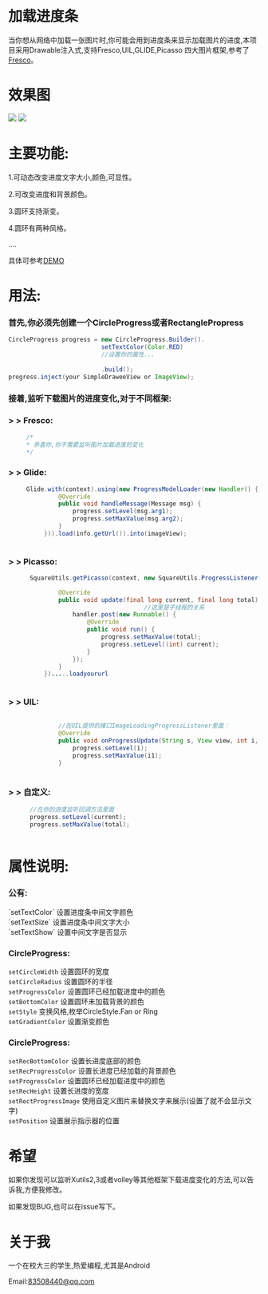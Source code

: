 # 加载进度条
 当你想从网络中加载一张图片时,你可能会用到进度条来显示加载图片的进度,本项目采用Drawable注入式,支持Fresco,UIL,GLIDE,Picasso
  四大图片框架,参考了[Fresco](https://github.com/search?utf8=%E2%9C%93&q=fresco)。
# 效果图
  ![](https://github.com/peng8350/LoadingProgress/blob/origin/art/view1.gif)  ![](https://github.com/peng8350/LoadingProgress/blob/origin/art/view2.gif)  
  
  
# 主要功能:
  1.可动态改变进度文字大小,颜色,可显性。
  
  2.可改变进度和背景颜色。
  
  3.圆环支持渐变。
  
  4.圆环有两种风格。
  
  ....
  
  具体可参考[DEMO](https://github.com/peng8350/LoadingProgress/tree/origin/Demo)
  
# 用法:

  <h3>首先,你必须先创建一个CircleProgress或者RectanglePropress </h3>
    
  ```Java
  CircleProgress progress = new CircleProgress.Builder().
                            setTextColor(Color.RED)
                            //设置你的属性...
                            
                            .build();
  progress.inject(your SimpleDraweeView or ImageView);
  ```

  <h3>接着,监听下载图片的进度变化,对于不同框架: </h3>
  
  <h3> > > Fresco: </h3>
  
  ```Java
       /*
       * 恭喜你,你不需要监听图片加载进度的变化
       */
  ```
  <h3> > > Glide: </h3>
  
  ```Java
       Glide.with(context).using(new ProgressModelLoader(new Handler() {
				@Override
				public void handleMessage(Message msg) {
					progress.setLevel(msg.arg1);
                    progress.setMaxValue(msg.arg2);
				}
			})).load(info.getUrl()).into(imageView);
       
  ````
  
  <h3> > > Picasso: </h3>
  
  ```Java
        SquareUtils.getPicasso(context, new SquareUtils.ProgressListener() {

				@Override
				public void update(final long current, final long total) {
                                        //这里是子线程的关系
					handler.post(new Runnable() {
						@Override
						public void run() {
							progress.setMaxValue(total);
							progress.setLevel((int) current);
						}
					});
				}
			}).....loadyoururl
       
  ```
  
  <h3> > > UIL: </h3>
  
  ```Java
               
                //在UIL提供的接口ImageLoadingProgressListener里面：
				@Override
				public void onProgressUpdate(String s, View view, int i, int i1) {
					progress.setLevel(i);
                    progress.setMaxValue(i1);
				}
       
  ```
  
  <h3> > >  自定义: </h3>
  
  ```Java
        //在你的进度监听回调方法里面
        progress.setLevel(current);
        progress.setMaxValue(total);
       
  ```
 
# 属性说明:

 <h3> 公有: </h3>
  `setTextColor` 设置进度条中间文字颜色<br>
  `setTextSize`  设置进度条中间文字大小<br>
  `setTextShow`  设置中间文字是否显示<br>
  
  <h3>CircleProgress:</h3>
   
  `setCircleWidth`   设置圆环的宽度<br>
  `setCircleRadius`  设置圆环的半径<br>
  `setProgressColor` 设置圆环已经加载进度中的颜色<br>
  `setBottomColor`   设置圆环未加载背景的颜色<br>
  `setStyle`         变换风格,枚举CircleStyle.Fan or Ring<br>
  `setGradientColor` 设置渐变颜色
  
  <h3>CircleProgress:</h3>
   
  `setRecBottomColor`   设置长进度底部的颜色<br>
  `setRecProgressColor`  设置长进度已经加载的背景颜色<br>
  `setProgressColor` 设置圆环已经加载进度中的颜色<br>
  `setRecHeight`   设置长进度的宽度<br>
  `setRectProgressImage`  使用自定义图片来替换文字来展示(设置了就不会显示文字)<br>
  `setPosition` 设置展示指示器的位置
  
# 希望
  
  如果你发现可以监听Xutils2,3或者volley等其他框架下载进度变化的方法,可以告诉我,方便我修改。
  
  如果发现BUG,也可以在issue写下。
  
# 关于我

  一个在校大三的学生,热爱编程,尤其是Android
  
  Email:83508440@qq.com

  

